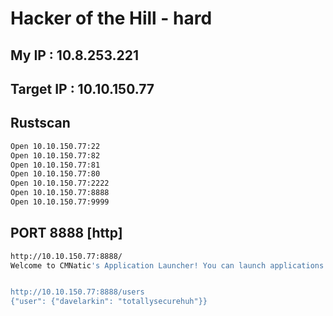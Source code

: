 # Hacker of the Hill - hard

## My IP : 10.8.253.221

## Target IP : 10.10.150.77


## Rustscan
```bash
Open 10.10.150.77:22
Open 10.10.150.77:82
Open 10.10.150.77:81
Open 10.10.150.77:80
Open 10.10.150.77:2222
Open 10.10.150.77:8888
Open 10.10.150.77:9999
```


## PORT 8888 [http]
```bash
http://10.10.150.77:8888/
Welcome to CMNatic's Application Launcher! You can launch applications by enumerting the /apps/ endpoint.


http://10.10.150.77:8888/users
{"user": {"davelarkin": "totallysecurehuh"}}


```